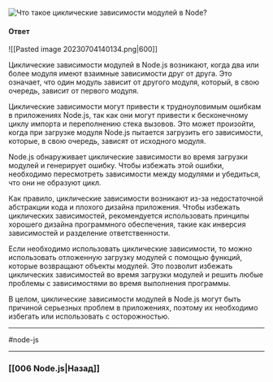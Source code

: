 ![Что такое циклические зависимости модулей в Node?](https://youtu.be/R76_xPjzUd8?t=611)

#### Ответ

![[Pasted image 20230704140134.png|600]]

Циклические зависимости модулей в Node.js возникают, когда два или более модуля имеют взаимные зависимости друг от друга. Это означает, что один модуль зависит от другого модуля, который, в свою очередь, зависит от первого модуля.

Циклические зависимости могут привести к трудноуловимым ошибкам в приложениях Node.js, так как они могут привести к бесконечному циклу импорта и переполнению стека вызовов. Это может произойти, когда при загрузке модуля Node.js пытается загрузить его зависимости, которые, в свою очередь, зависят от исходного модуля.

Node.js обнаруживает циклические зависимости во время загрузки модулей и генерирует ошибку. Чтобы избежать этой ошибки, необходимо пересмотреть зависимости между модулями и убедиться, что они не образуют цикл.

Как правило, циклические зависимости возникают из-за недостаточной абстракции кода и плохого дизайна приложения. Чтобы избежать циклических зависимостей, рекомендуется использовать принципы хорошего дизайна программного обеспечения, такие как инверсия зависимостей и разделение ответственности.

Если необходимо использовать циклические зависимости, то можно использовать отложенную загрузку модулей с помощью функций, которые возвращают объекты модулей. Это позволит избежать циклических зависимостей во время загрузки модулей и решить любые проблемы с зависимостями во время выполнения программы.

В целом, циклические зависимости модулей в Node.js могут быть причиной серьезных проблем в приложениях, поэтому их необходимо избегать или использовать с осторожностью.

___
#node-js 

___

### [[006 Node.js|Назад]]
